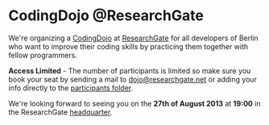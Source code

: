 CodingDojo @ResearchGate
========================

We're organizing a [CodingDojo] at [ResearchGate] for all developers of Berlin who want to improve
their coding skills by practicing them together with fellow programmers.

**Access Limited** - The number of participants is limited so make sure you book your seat by sending a mail to dojo@researchgate.net
or adding your info directly to the [participants folder][participants].

We're looking forward to seeing you on the **27th of August 2013** at **19:00** in the ResearchGate [headquarter].

[CodingDojo]: http://codingdojo.org/
[ResearchGate]: https://www.researchgate.net/aboutus.AboutUs.html
[participants]: https://github.com/researchgate/CodingDojo/tree/master/2013-08-27/participants
[headquarter]: https://maps.google.de/maps?q=Invalidenstra%C3%9Fe+115,+Berlin&hl=de&ie=UTF8&ll=52.530615,13.383976&spn=0.005385,0.013937&sll=52.506844,13.424732&sspn=0.689592,1.783905&oq=Invalid&t=h&hnear=Invalidenstra%C3%9Fe+115,+Bezirk+Mitte+10115+Berlin&z=17

